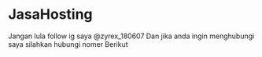 # JasaHosting
Jangan lula follow ig saya @zyrex_180607
Dan jika anda ingin menghubungi saya silahkan hubungi nomer
Berikut

